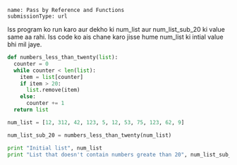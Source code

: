 ```ngMeta
name: Pass by Reference and Functions
submissionType: url
```

Iss program ko run karo aur dekho ki num_list aur num_list_sub_20 ki value same aa rahi. Iss code ko ais chane karo jisse hume num_list ki intial value bhi mil jaye.

```python
def numbers_less_than_twenty(list):
  counter = 0
  while counter < len(list):
    item = list[counter]
    if item > 20:
      list.remove(item)
    else:
      counter += 1
  return list

num_list = [12, 312, 42, 123, 5, 12, 53, 75, 123, 62, 9]

num_list_sub_20 = numbers_less_than_twenty(num_list)

print "Initial list", num_list
print "List that doesn't contain numbers greate than 20", num_list_sub_20
```
